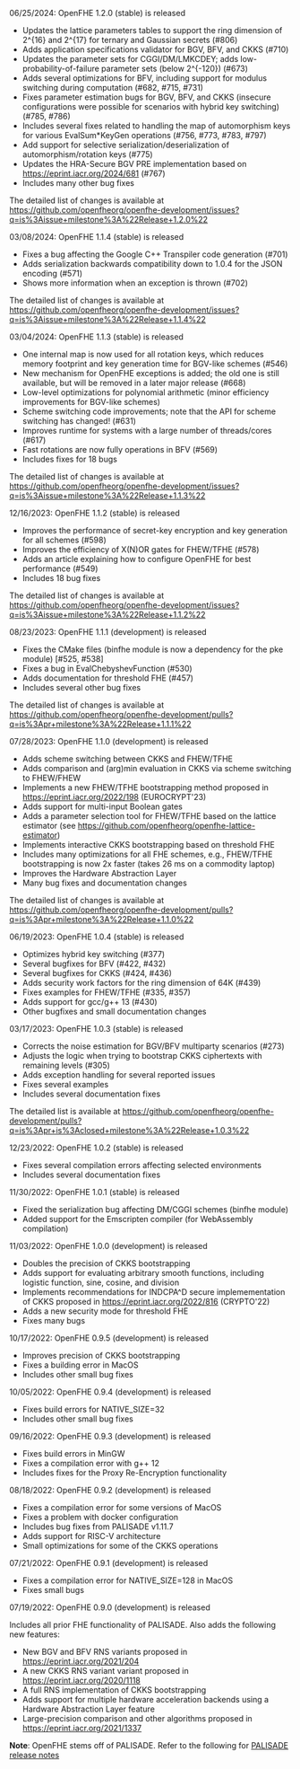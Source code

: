 06/25/2024: OpenFHE 1.2.0 (stable) is released

* Updates the lattice parameters tables to support the ring dimension of 2^{16} and 2^{17} for ternary and Gaussian secrets (#806)
* Adds application specifications validator for BGV, BFV, and CKKS (#710)
* Updates the parameter sets for CGGI/DM/LMKCDEY; adds low-probability-of-failure parameter sets (below 2^{-120}) (#673)
* Adds several optimizations for BFV, including support for modulus switching during computation (#682, #715, #731)
* Fixes parameter estimation bugs for BGV, BFV, and CKKS (insecure configurations were possible for scenarios with hybrid key switching) (#785, #786)
* Includes several fixes related to handling the map of automorphism keys for various EvalSum*KeyGen operations (#756, #773, #783, #797)
* Add support for selective serialization/deserialization of automorphism/rotation keys (#775)
* Updates the HRA-Secure BGV PRE implementation based on https://eprint.iacr.org/2024/681 (#767)
* Includes many other bug fixes

The detailed list of changes is available at https://github.com/openfheorg/openfhe-development/issues?q=is%3Aissue+milestone%3A%22Release+1.2.0%22

03/08/2024: OpenFHE 1.1.4 (stable) is released

* Fixes a bug affecting the Google C++ Transpiler code generation (#701)
* Adds serialization backwards compatibility down to 1.0.4 for the JSON encoding (#571)
* Shows more information when an exception is thrown (#702)

The detailed list of changes is available at https://github.com/openfheorg/openfhe-development/issues?q=is%3Aissue+milestone%3A%22Release+1.1.4%22

03/04/2024: OpenFHE 1.1.3 (stable) is released

* One internal map is now used for all rotation keys, which reduces memory footprint and key generation time for BGV-like schemes (#546)
* New mechanism for OpenFHE exceptions is added; the old one is still available, but will be removed in a later major release (#668)
* Low-level optimizations for polynomial arithmetic (minor efficiency improvements for BGV-like schemes)
* Scheme switching code improvements; note that the API for scheme switching has changed! (#631)
* Improves runtime for systems with a large number of threads/cores (#617)
* Fast rotations are now fully operations in BFV (#569)
* Includes fixes for 18 bugs

The detailed list of changes is available at https://github.com/openfheorg/openfhe-development/issues?q=is%3Aissue+milestone%3A%22Release+1.1.3%22

12/16/2023: OpenFHE 1.1.2 (stable) is released

* Improves the performance of secret-key encryption and key generation for all schemes (#598)
* Improves the efficiency of X(N)OR gates for FHEW/TFHE (#578)
* Adds an article explaining how to configure OpenFHE for best performance (#549)
* Includes 18 bug fixes

The detailed list of changes is available at https://github.com/openfheorg/openfhe-development/issues?q=is%3Aissue+milestone%3A%22Release+1.1.2%22

08/23/2023: OpenFHE 1.1.1 (development) is released

* Fixes the CMake files (binfhe module is now a dependency for the pke module) [#525, #538]
* Fixes a bug in EvalChebyshevFunction (#530)
* Adds documentation for threshold FHE (#457)
* Includes several other bug fixes

The detailed list of changes is available at https://github.com/openfheorg/openfhe-development/pulls?q=is%3Apr+milestone%3A%22Release+1.1.1%22

07/28/2023: OpenFHE 1.1.0 (development) is released

* Adds scheme switching between CKKS and FHEW/TFHE
* Adds comparison and (arg)min evaluation in CKKS via scheme switching to FHEW/FHEW
* Implements a new FHEW/TFHE bootstrapping method proposed in https://eprint.iacr.org/2022/198 (EUROCRYPT'23)
* Adds support for multi-input Boolean gates
* Adds a parameter selection tool for FHEW/TFHE based on the lattice estimator (see https://github.com/openfheorg/openfhe-lattice-estimator)
* Implements interactive CKKS bootstrapping based on threshold FHE
* Includes many optimizations for all FHE schemes, e.g., FHEW/TFHE bootstrapping is now 2x faster (takes 26 ms on a commodity laptop)
* Improves the Hardware Abstraction Layer
* Many bug fixes and documentation changes

The detailed list of changes is available at https://github.com/openfheorg/openfhe-development/pulls?q=is%3Apr+milestone%3A%22Release+1.1.0%22

06/19/2023: OpenFHE 1.0.4 (stable) is released

* Optimizes hybrid key switching (#377)
* Several bugfixes for BFV (#422, #432)
* Several bugfixes for CKKS (#424, #436)
* Adds security work factors for the ring dimension of 64K (#439)
* Fixes examples for FHEW/TFHE (#335, #357)
* Adds support for gcc/g++ 13 (#430)
* Other bugfixes and small documentation changes

03/17/2023: OpenFHE 1.0.3 (stable) is released

* Corrects the noise estimation for BGV/BFV multiparty scenarios (#273)
* Adjusts the logic when trying to bootstrap CKKS ciphertexts with remaining levels (#305)
* Adds exception handling for several reported issues
* Fixes several examples
* Includes several documentation fixes

The detailed list is available at https://github.com/openfheorg/openfhe-development/pulls?q=is%3Apr+is%3Aclosed+milestone%3A%22Release+1.0.3%22

12/23/2022: OpenFHE 1.0.2 (stable) is released

* Fixes several compilation errors affecting selected environments
* Includes several documentation fixes

11/30/2022: OpenFHE 1.0.1 (stable) is released

* Fixed the serialization bug affecting DM/CGGI schemes (binfhe module)
* Added support for the Emscripten compiler (for WebAssembly compilation)

11/03/2022: OpenFHE 1.0.0 (development) is released

* Doubles the precision of CKKS bootstrapping
* Adds support for evaluating arbitrary smooth functions, including logistic function, sine, cosine, and division
* Implements recommendations for INDCPA^D secure implemementation of CKKS proposed in https://eprint.iacr.org/2022/816 (CRYPTO'22)
* Adds a new security mode for threshold FHE
* Fixes many bugs

10/17/2022: OpenFHE 0.9.5 (development) is released

* Improves precision of CKKS bootstrapping
* Fixes a building error in MacOS
* Includes other small bug fixes

10/05/2022: OpenFHE 0.9.4 (development) is released

* Fixes build errors for NATIVE_SIZE=32
* Includes other small bug fixes

09/16/2022: OpenFHE 0.9.3 (development) is released

* Fixes build errors in MinGW
* Fixes a compilation error with g++ 12
* Includes fixes for the Proxy Re-Encryption functionality

08/18/2022: OpenFHE 0.9.2 (development) is released

* Fixes a compilation error for some versions of MacOS
* Fixes a problem with docker configuration
* Includes bug fixes from PALISADE v1.11.7
* Adds support for RISC-V architecture
* Small optimizations for some of the CKKS operations

07/21/2022: OpenFHE 0.9.1 (development) is released

* Fixes a compilation error for NATIVE_SIZE=128 in MacOS
* Fixes small bugs

07/19/2022: OpenFHE 0.9.0 (development) is released

Includes all prior FHE functionality of PALISADE. Also adds the following new features:
* New BGV and BFV RNS variants proposed in https://eprint.iacr.org/2021/204
* A new CKKS RNS variant variant proposed in https://eprint.iacr.org/2020/1118
* A full RNS implementation of CKKS bootstrapping
* Adds support for multiple hardware acceleration backends using a Hardware Abstraction Layer feature
* Large-precision comparison and other algorithms proposed in https://eprint.iacr.org/2021/1337

**Note**: OpenFHE stems off of PALISADE. Refer to the following for [PALISADE release notes](https://gitlab.com/palisade/palisade-development/-/blob/master/Release_Notes.md)
